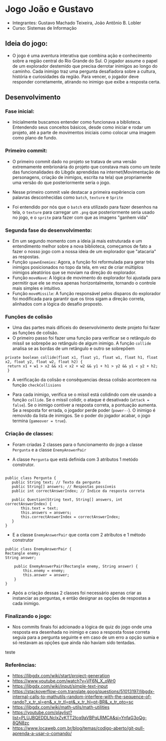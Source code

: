 # Jogo João e Gustavo
* Integrantes: Gustavo Machado Teixeira, João Antônio B. Lobler
* Curso: Sistemas de Informação

## Ideia do jogo:
* O jogo é uma aventura interativa que combina ação e conhecimento sobre a região central do Rio Grande do Sul. O jogador assume o papel de um explorador destemido que precisa derrotar inimigos ao longo do caminho. Cada inimigo traz uma pergunta desafiadora sobre a cultura, história e curiosidades da região. Para vencer, o jogador deve responder corretamente, atirando no inimigo que exibe a resposta certa.

## Desenvolvimento

### Fase inicial:
* Inicialmente buscamos entender como funcionava a biblioteca. Entendendo seus conceitos básicos, desde como iniciar e rodar um projeto, até a parte de movimentos iniciais como colocar uma imagem como plano de fundo.

### Primeiro commit:

* O primeiro commit dado no projeto se tratava de uma versão extremamente embrionária do projeto que constava mais como um teste das funcionalidades do Libgdx aprendidas na internet(Movimentação de personagens, criação de inimigos, escrita na tela) que propriamente uma versão do que posteriormente seria o jogo.

* Nesse primeiro commit vale destacar a primeira expêriencia com palavras desconhecidas como `batch`, `texture` e `Sprite`
* Foi entendido por nós que o `batch` era utilizado para fazer desenhos na tela, o `texture` para carregar um `.png` que posteriormente seria usado no jogo, e o `sprite` para fazer com que as imagens "ganhem vida"

### Segunda fase do desenvolvimento:

* Em um segundo momento com a ideia já mais estruturada e um entendimento melhor sobre a nova biblioteca, começamos de fato a fazer o nosso jogo com a nossa ideia de um explorador que "atacaria" as respostas. 
* Função `spawnEnemies`: Agora, a função foi reformulada para gerar três inimigos posicionados no topo da tela, em vez de criar múltiplos inimigos aleatórios que se moviam na direção do explorador.
* Função `moveNave`: A lógica de movimento do explorador foi ajustada para permitir que ele se mova apenas horizontalmente, tornando o controle mais simples e intuitivo.
* Função `moveMissile`: A função responsável pelos disparos do explorador foi modificada para garantir que os tiros sigam a direção correta, alinhados com a lógica do desafio proposto.


### Funções de colisão

* Uma das partes mais difíceis do desenvolvimento deste projeto foi fazer as funções de colisão.
* O primeiro passo foi fazer uma função para verificar se o retângulo do míssil se sobrepõe ao retângulo de algum inimigo. A função `collide` analisa se as bordas de um retângulo e outro se sobrepõem
 ```
 private boolean collide(float x1, float y1, float w1, float h1, float x2, float y2, float w2, float h2) {
  return x1 + w1 > x2 && x1 < x2 + w2 && y1 + h1 > y2 && y1 < y2 + h2;
  }
 ```

* A verificação da colisão e consêquencias dessa colisão acontecem na função `checkCollisions`



* Para cada inimigo, verifica se o míssil está colidindo com ele usando a função `collide`.
Se o míssil colidir, o ataque é desativado (`attack = false`).
Se o inimigo contiver a resposta correta, a pontuação aumenta.
Se a resposta for errada, o jogador perde poder (`power--`).
O inimigo é removido da lista de inimigos.
Se o poder do jogador acabar, o jogo termina (`gameover = true`).


### Criação de classes:
* Foram criadas 2 classes para o funcionamento do jogo a classe `Pergunta` e a classe `EnemyAnswerPair`

* A classe `Pergunta` que está definida com 3 atributos 1 metódo construtor.

 ```

public class Pergunta {
    public String text; // Texto da pergunta
    public String[] answers; // Respostas possíveis
    public int correctAnswerIndex; // Índice da resposta correta
    
    public Question(String text, String[] answers, int correctAnswerIndex) {
        this.text = text;
        this.answers = answers;
        this.correctAnswerIndex = correctAnswerIndex;
    }
}

 ```
* E a classe `EnemyAnswerPair` que conta com 2 atributos e 1 método construtor

```
public class EnemyAnswerPair {
Rectangle enemy;
String answer;

    public EnemyAnswerPair(Rectangle enemy, String answer) {
        this.enemy = enemy;
        this.answer = answer;
    }
}
```

* Após a criação dessas 2 classes foi necessário apenas criar as instanciar as perguntas, e então designar as opções de respostas a cada inimigo.

### Finalizando o jogo:

* Nos commits finais foi adcionado a lógica de quiz do jogo onde uma resposta era desenhada no inimigo e caso a resposta fosse correta seguia para a pergunta seguinte e em caso de um erro a opção sumia e só restavam as opções que ainda não haviam sido tentadas.


teste


### Referências:

* https://libgdx.com/wiki/start/project-generation
* https://www.youtube.com/watch?v=VF6N_X_oWr0
* https://libgdx.com/wiki/input/simple-text-input
* https://stackoverflow-com.translate.goog/questions/51013197/libgdx-internal-calls-to-mathutils-random-interfere-with-the-sequence-of-rando?_x_tr_sl=en&_x_tr_tl=pt&_x_tr_hl=pt-BR&_x_tr_pto=sc
* https://libgdx.com/wiki/math-utils/math-utilities
* https://youtube.com/playlist?list=PLUJBQEDDLNclxZvKTT2Icq9aVBPqLRMCA&si=YnfaG3oQg-8QN8zc
* https://www.locaweb.com.br/blog/temas/codigo-aberto/git-pull-aprenda-a-usar-o-comando/

